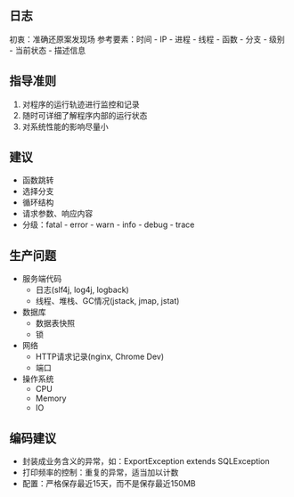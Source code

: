 ##  日志
初衷：准确还原案发现场
参考要素：时间 - IP - 进程 - 线程 - 函数 - 分支 - 级别 - 当前状态 - 描述信息

## 指导准则
1. 对程序的运行轨迹进行监控和记录
2. 随时可详细了解程序内部的运行状态
3. 对系统性能的影响尽量小

## 建议
- 函数跳转
- 选择分支
- 循环结构
- 请求参数、响应内容
- 分级：fatal - error - warn - info - debug - trace

## 生产问题
- 服务端代码
	- 日志(slf4j, log4j, logback)
	- 线程、堆栈、GC情况(jstack, jmap, jstat)
- 数据库
	- 数据表快照
	- 锁
- 网络
	- HTTP请求记录(nginx, Chrome Dev)
	- 端口
- 操作系统
	- CPU
	- Memory
	- IO

## 编码建议
- 封装成业务含义的异常，如：ExportException extends SQLException
- 打印频率的控制：重复的异常，适当加以计数
- 配置：严格保存最近15天，而不是保存最近150MB